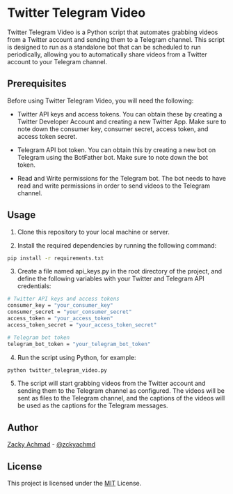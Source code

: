 # Twitter Telegram Video

Twitter Telegram Video is a Python script that automates grabbing videos from a Twitter account and sending them to a Telegram channel. This script is designed to run as a standalone bot that can be scheduled to run periodically, allowing you to automatically share videos from a Twitter account to your Telegram channel.

## Prerequisites

Before using Twitter Telegram Video, you will need the following:

- Twitter API keys and access tokens. You can obtain these by creating a Twitter Developer Account and creating a new Twitter App. Make sure to note down the consumer key, consumer secret, access token, and access token secret.

- Telegram API bot token. You can obtain this by creating a new bot on Telegram using the BotFather bot. Make sure to note down the bot token.

- Read and Write permissions for the Telegram bot. The bot needs to have read and write permissions in order to send videos to the Telegram channel.

## Usage

1. Clone this repository to your local machine or server.

2. Install the required dependencies by running the following command:

```bash
pip install -r requirements.txt
```

3. Create a file named api_keys.py in the root directory of the project, and define the following variables with your Twitter and Telegram API credentials:

```bash
# Twitter API keys and access tokens
consumer_key = "your_consumer_key"
consumer_secret = "your_consumer_secret"
access_token = "your_access_token"
access_token_secret = "your_access_token_secret"

# Telegram bot token
telegram_bot_token = "your_telegram_bot_token"
```

4. Run the script using Python, for example:

```bash
python twitter_telegram_video.py
```

5. The script will start grabbing videos from the Twitter account and sending them to the Telegram channel as configured. The videos will be sent as files to the Telegram channel, and the captions of the videos will be used as the captions for the Telegram messages.

## Author

[Zacky Achmad](https://twitter.com/zckyachmd) - [@zckyachmd](https://twitter.com/zckyachmd)

## License

This project is licensed under the [MIT](https://choosealicense.com/licenses/mit/) License.
